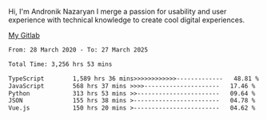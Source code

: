 Hi, I'm Andronik Nazaryan
I merge a passion for usability and user experience with technical knowledge to create cool digital experiences.

[My Gitlab](https://gitlab.com/anridev24)

<!--START_SECTION:waka-->

```txt
From: 28 March 2020 - To: 27 March 2025

Total Time: 3,256 hrs 53 mins

TypeScript        1,589 hrs 36 mins>>>>>>>>>>>>-------------   48.81 %
JavaScript        568 hrs 37 mins >>>>---------------------   17.46 %
Python            313 hrs 53 mins >>-----------------------   09.64 %
JSON              155 hrs 38 mins >------------------------   04.78 %
Vue.js            150 hrs 20 mins >------------------------   04.62 %
```

<!--END_SECTION:waka-->
